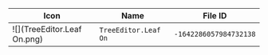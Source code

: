| Icon | Name | File ID |
| ---  | ---  | ---     |
| ![](TreeEditor.Leaf On.png) | `TreeEditor.Leaf On` | `-1642286057984732138` |
